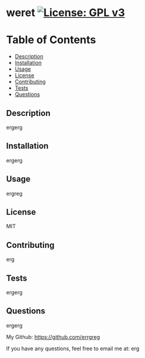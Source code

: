 
# weret [![License: GPL v3](https://img.shields.io/badge/License-GPLv3-blue.svg)](https://www.gnu.org/licenses/gpl-3.0)

# Table of Contents

- [Description](#description)
- [Installation](#installation)
- [Usage](#usage)
- [License](#license)
- [Contributing](#contributing)
- [Tests](#tests)
- [Questions](#questions)

## Description
        
ergerg

## Installation

ergerg

## Usage

ergreg

## License

MIT

## Contributing

erg

## Tests

ergerg

## Questions

ergerg

My Github: https://github.com/errgreg

If you have any questions, feel free to email me at: erg
    